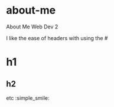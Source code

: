 # about-me
About Me Web Dev 2

I like the ease of headers with using the #
# h1
## h2
etc
 :simple_smile:
